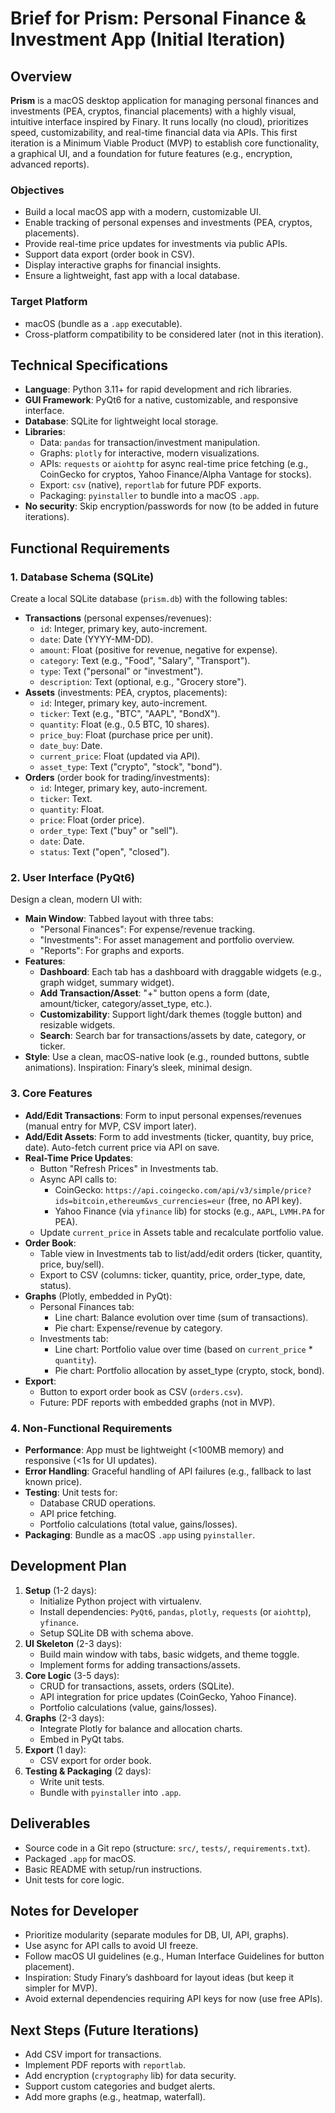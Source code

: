 # Brief for Prism: Personal Finance & Investment App (Initial Iteration)

## Overview
**Prism** is a macOS desktop application for managing personal finances and investments (PEA, cryptos, financial placements) with a highly visual, intuitive interface inspired by Finary. It runs locally (no cloud), prioritizes speed, customizability, and real-time financial data via APIs. This first iteration is a Minimum Viable Product (MVP) to establish core functionality, a graphical UI, and a foundation for future features (e.g., encryption, advanced reports).

### Objectives
- Build a local macOS app with a modern, customizable UI.
- Enable tracking of personal expenses and investments (PEA, cryptos, placements).
- Provide real-time price updates for investments via public APIs.
- Support data export (order book in CSV).
- Display interactive graphs for financial insights.
- Ensure a lightweight, fast app with a local database.

### Target Platform
- macOS (bundle as a `.app` executable).
- Cross-platform compatibility to be considered later (not in this iteration).

## Technical Specifications
- **Language**: Python 3.11+ for rapid development and rich libraries.
- **GUI Framework**: PyQt6 for a native, customizable, and responsive interface.
- **Database**: SQLite for lightweight local storage.
- **Libraries**:
  - Data: `pandas` for transaction/investment manipulation.
  - Graphs: `plotly` for interactive, modern visualizations.
  - APIs: `requests` or `aiohttp` for async real-time price fetching (e.g., CoinGecko for cryptos, Yahoo Finance/Alpha Vantage for stocks).
  - Export: `csv` (native), `reportlab` for future PDF exports.
  - Packaging: `pyinstaller` to bundle into a macOS `.app`.
- **No security**: Skip encryption/passwords for now (to be added in future iterations).

## Functional Requirements

### 1. Database Schema (SQLite)
Create a local SQLite database (`prism.db`) with the following tables:
- **Transactions** (personal expenses/revenues):
  - `id`: Integer, primary key, auto-increment.
  - `date`: Date (YYYY-MM-DD).
  - `amount`: Float (positive for revenue, negative for expense).
  - `category`: Text (e.g., "Food", "Salary", "Transport").
  - `type`: Text ("personal" or "investment").
  - `description`: Text (optional, e.g., "Grocery store").
- **Assets** (investments: PEA, cryptos, placements):
  - `id`: Integer, primary key, auto-increment.
  - `ticker`: Text (e.g., "BTC", "AAPL", "BondX").
  - `quantity`: Float (e.g., 0.5 BTC, 10 shares).
  - `price_buy`: Float (purchase price per unit).
  - `date_buy`: Date.
  - `current_price`: Float (updated via API).
  - `asset_type`: Text ("crypto", "stock", "bond").
- **Orders** (order book for trading/investments):
  - `id`: Integer, primary key, auto-increment.
  - `ticker`: Text.
  - `quantity`: Float.
  - `price`: Float (order price).
  - `order_type`: Text ("buy" or "sell").
  - `date`: Date.
  - `status`: Text ("open", "closed").

### 2. User Interface (PyQt6)
Design a clean, modern UI with:
- **Main Window**: Tabbed layout with three tabs:
  - "Personal Finances": For expense/revenue tracking.
  - "Investments": For asset management and portfolio overview.
  - "Reports": For graphs and exports.
- **Features**:
  - **Dashboard**: Each tab has a dashboard with draggable widgets (e.g., graph widget, summary widget).
  - **Add Transaction/Asset**: "+" button opens a form (date, amount/ticker, category/asset_type, etc.).
  - **Customizability**: Support light/dark themes (toggle button) and resizable widgets.
  - **Search**: Search bar for transactions/assets by date, category, or ticker.
- **Style**: Use a clean, macOS-native look (e.g., rounded buttons, subtle animations). Inspiration: Finary’s sleek, minimal design.

### 3. Core Features
- **Add/Edit Transactions**: Form to input personal expenses/revenues (manual entry for MVP, CSV import later).
- **Add/Edit Assets**: Form to add investments (ticker, quantity, buy price, date). Auto-fetch current price via API on save.
- **Real-Time Price Updates**:
  - Button "Refresh Prices" in Investments tab.
  - Async API calls to:
    - CoinGecko: `https://api.coingecko.com/api/v3/simple/price?ids=bitcoin,ethereum&vs_currencies=eur` (free, no API key).
    - Yahoo Finance (via `yfinance` lib) for stocks (e.g., `AAPL`, `LVMH.PA` for PEA).
  - Update `current_price` in Assets table and recalculate portfolio value.
- **Order Book**:
  - Table view in Investments tab to list/add/edit orders (ticker, quantity, price, buy/sell).
  - Export to CSV (columns: ticker, quantity, price, order_type, date, status).
- **Graphs** (Plotly, embedded in PyQt):
  - Personal Finances tab:
    - Line chart: Balance evolution over time (sum of transactions).
    - Pie chart: Expense/revenue by category.
  - Investments tab:
    - Line chart: Portfolio value over time (based on `current_price` * `quantity`).
    - Pie chart: Portfolio allocation by asset_type (crypto, stock, bond).
- **Export**:
  - Button to export order book as CSV (`orders.csv`).
  - Future: PDF reports with embedded graphs (not in MVP).

### 4. Non-Functional Requirements
- **Performance**: App must be lightweight (<100MB memory) and responsive (<1s for UI updates).
- **Error Handling**: Graceful handling of API failures (e.g., fallback to last known price).
- **Testing**: Unit tests for:
  - Database CRUD operations.
  - API price fetching.
  - Portfolio calculations (total value, gains/losses).
- **Packaging**: Bundle as a macOS `.app` using `pyinstaller`.

## Development Plan
1. **Setup** (1-2 days):
   - Initialize Python project with virtualenv.
   - Install dependencies: `PyQt6`, `pandas`, `plotly`, `requests` (or `aiohttp`), `yfinance`.
   - Setup SQLite DB with schema above.
2. **UI Skeleton** (2-3 days):
   - Build main window with tabs, basic widgets, and theme toggle.
   - Implement forms for adding transactions/assets.
3. **Core Logic** (3-5 days):
   - CRUD for transactions, assets, orders (SQLite).
   - API integration for price updates (CoinGecko, Yahoo Finance).
   - Portfolio calculations (value, gains/losses).
4. **Graphs** (2-3 days):
   - Integrate Plotly for balance and allocation charts.
   - Embed in PyQt tabs.
5. **Export** (1 day):
   - CSV export for order book.
6. **Testing & Packaging** (2 days):
   - Write unit tests.
   - Bundle with `pyinstaller` into `.app`.

## Deliverables
- Source code in a Git repo (structure: `src/`, `tests/`, `requirements.txt`).
- Packaged `.app` for macOS.
- Basic README with setup/run instructions.
- Unit tests for core logic.

## Notes for Developer
- Prioritize modularity (separate modules for DB, UI, API, graphs).
- Use async for API calls to avoid UI freeze.
- Follow macOS UI guidelines (e.g., Human Interface Guidelines for button placement).
- Inspiration: Study Finary’s dashboard for layout ideas (but keep it simpler for MVP).
- Avoid external dependencies requiring API keys for now (use free APIs).

## Next Steps (Future Iterations)
- Add CSV import for transactions.
- Implement PDF reports with `reportlab`.
- Add encryption (`cryptography` lib) for data security.
- Support custom categories and budget alerts.
- Add more graphs (e.g., heatmap, waterfall).